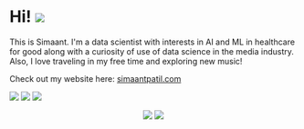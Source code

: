 # Hi! ![](https://komarev.com/ghpvc/?username=Simaant&color=red)

This is Simaant. I'm a data scientist with interests in AI and ML in healthcare for good along with a curiosity of use of data science in the media industry. Also, I love traveling in my free time and exploring new music!

Check out my website here: [simaantpatil.com](https://www.simaantpatil.com)

![](https://img.shields.io/badge/Language-Python-informational?logo=python&logoColor=white&color=orange)
![](https://img.shields.io/badge/Machine%20Learning-Scikit--learn-informational?logo=scikitlearn&logoColor=white&color=yellow)
![](https://img.shields.io/badge/Database-SQL-informational?logo=sqlite&logoColor=white&color=blue)


<p align="center">
	<img src="https://github-readme-stats.vercel.app/api/top-langs/?username=Simaant&layout=compact&langs_count=5&theme=tokyonight" />
	<img src="https://github-readme-stats.vercel.app/api?username=Simaant&show_icons=true&hide=prs,contribs&line_height=30&theme=tokyonight" />
</p>




